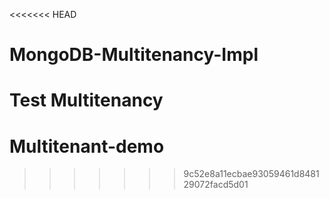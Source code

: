 <<<<<<< HEAD
# MongoDB-Multitenancy-Impl
Test Multitenancy
=======
# Multitenant-demo
>>>>>>> 9c52e8a11ecbae93059461d848129072facd5d01
